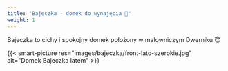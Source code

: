 ```yaml
---
title: "Bajeczka - domek do wynajęcia 🏡"
weight: 1
---
```


Bajeczka to cichy i spokojny domek położony w malowniczym Dwerniku 😇

{{< smart-picture res="images/bajeczka/front-lato-szerokie.jpg" alt="Domek Bajeczka latem" >}}
